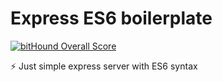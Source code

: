 Express ES6 boilerplate
=======================

[![bitHound Overall Score](https://www.bithound.io/github/RomanovSci/express-es6-boilerplate/badges/score.svg)](https://www.bithound.io/github/RomanovSci/express-es6-boilerplate)

:zap: Just simple express server with ES6 syntax
